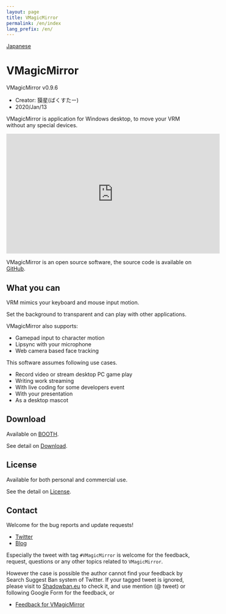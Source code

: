 ```yaml
---
layout: page
title: VMagicMirror
permalink: /en/index
lang_prefix: /en/
---
```


[Japanese](../)

# VMagicMirror

VMagicMirror v0.9.6

* Creator: 獏星(ばくすたー)
* 2020/Jan/13

VMagicMirror is application for Windows desktop, to move your VRM without any special devices.

<iframe width="560" height="315" src="https://www.youtube.com/embed/jhGOnf8HOKk" frameborder="0" allow="accelerometer; autoplay; encrypted-media; gyroscope; picture-in-picture" allowfullscreen></iframe>

VMagicMirror is an open source software, the source code is available on [GitHub](https://github.com/malaybaku/VMagicMirror).

## What you can

VRM mimics your keyboard and mouse input motion.

Set the background to transparent and can play with other applications.

VMagicMirror also supports:

* Gamepad input to character motion
* Lipsync with your microphone
* Web camera based face tracking

This software assumes following use cases.

* Record video or stream desktop PC game play
* Writing work streaming
* With live coding for some developers event
* With your presentation
* As a desktop mascot

##  Download

Available on [BOOTH](https://booth.pm/ja/items/1272298).

See detail on [Download](./download).

## License

Available for both personal and commercial use.

See the detail on [License](./license).

## Contact

Welcome for the bug reports and update requests!

* [Twitter](https://twitter.com/baku_dreameater)
* [Blog](https://www.baku-dreameater.net/)

Especially the tweet with tag `#VMagicMirror` is welcome for the feedback, request, questions or any other topics related to `VMagicMirror`.

However the case is possible the author cannot find your feedback by Search Suggest Ban system of Twitter. If your tagged tweet is ignored, please visit to [Shadowban.eu](https://shadowban.eu/) to check it, and use mention (@ tweet) or following Google Form for the feedback, or 

* [Feedback for VMagicMirror](https://forms.gle/Myt4vRdKLrYJLnGo9)
